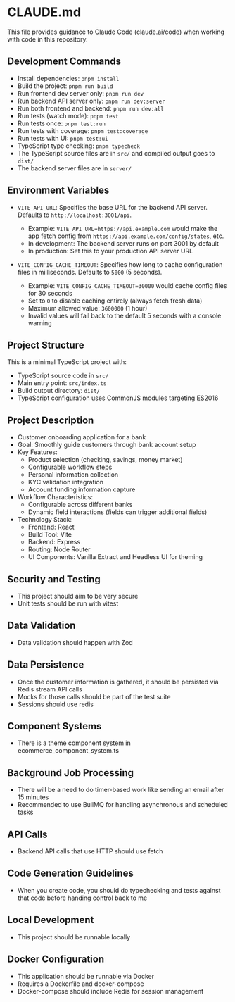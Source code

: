 # CLAUDE.md

This file provides guidance to Claude Code (claude.ai/code) when working with code in this repository.

## Development Commands

- Install dependencies: `pnpm install`
- Build the project: `pnpm run build`
- Run frontend dev server only: `pnpm run dev`
- Run backend API server only: `pnpm run dev:server`
- Run both frontend and backend: `pnpm run dev:all`
- Run tests (watch mode): `pnpm test`
- Run tests once: `pnpm test:run`
- Run tests with coverage: `pnpm test:coverage`
- Run tests with UI: `pnpm test:ui`
- TypeScript type checking: `pnpm typecheck`
- The TypeScript source files are in `src/` and compiled output goes to `dist/`
- The backend server files are in `server/`

## Environment Variables

- `VITE_API_URL`: Specifies the base URL for the backend API server. Defaults to `http://localhost:3001/api`. 
  - Example: `VITE_API_URL=https://api.example.com` would make the app fetch config from `https://api.example.com/config/states`, etc.
  - In development: The backend server runs on port 3001 by default
  - In production: Set this to your production API server URL

- `VITE_CONFIG_CACHE_TIMEOUT`: Specifies how long to cache configuration files in milliseconds. Defaults to `5000` (5 seconds).
  - Example: `VITE_CONFIG_CACHE_TIMEOUT=30000` would cache config files for 30 seconds
  - Set to `0` to disable caching entirely (always fetch fresh data)
  - Maximum allowed value: `3600000` (1 hour)
  - Invalid values will fall back to the default 5 seconds with a console warning

## Project Structure

This is a minimal TypeScript project with:
- TypeScript source code in `src/`
- Main entry point: `src/index.ts`
- Build output directory: `dist/`
- TypeScript configuration uses CommonJS modules targeting ES2016

## Project Description

- Customer onboarding application for a bank
- Goal: Smoothly guide customers through bank account setup
- Key Features:
  - Product selection (checking, savings, money market)
  - Configurable workflow steps
  - Personal information collection
  - KYC validation integration
  - Account funding information capture
- Workflow Characteristics:
  - Configurable across different banks
  - Dynamic field interactions (fields can trigger additional fields)
- Technology Stack:
  - Frontend: React
  - Build Tool: Vite
  - Backend: Express
  - Routing: Node Router
  - UI Components: Vanilla Extract and Headless UI for theming

## Security and Testing

- This project should aim to be very secure
- Unit tests should be run with vitest

## Data Validation

- Data validation should happen with Zod

## Data Persistence

- Once the customer information is gathered, it should be persisted via Redis stream API calls
- Mocks for those calls should be part of the test suite
- Sessions should use redis

## Component Systems

- There is a theme component system in ecommerce_component_system.ts

## Background Job Processing

- There will be a need to do timer-based work like sending an email after 15 minutes
- Recommended to use BullMQ for handling asynchronous and scheduled tasks

## API Calls

- Backend API calls that use HTTP should use fetch

## Code Generation Guidelines

- When you create code, you should do typechecking and tests against that code before handing control back to me

## Local Development

- This project should be runnable locally

## Docker Configuration

- This application should be runnable via Docker
- Requires a Dockerfile and docker-compose
- Docker-compose should include Redis for session management